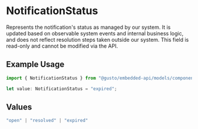 # NotificationStatus

Represents the notification's status as managed by our system. It is updated based on observable system events and internal business logic, and does not reflect resolution steps taken outside our system. This field is read-only and cannot be modified via the API.

## Example Usage

```typescript
import { NotificationStatus } from "@gusto/embedded-api/models/components/notification.js";

let value: NotificationStatus = "expired";
```

## Values

```typescript
"open" | "resolved" | "expired"
```